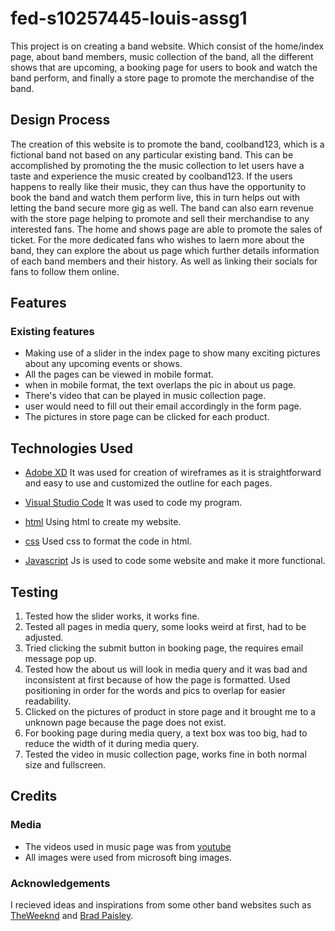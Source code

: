 # fed-s10257445-louis-assg1
This project is on creating a band website. Which consist of the home/index page, about band members, music collection of the band, all the different shows that are upcoming, a booking page for users to book and watch the band perform, and finally a store page to promote the merchandise of the band.

## Design Process
The creation of this website is to promote the band, coolband123, which is a fictional band not based on any particular existing band. This can be accomplished by promoting the the music collection to let users have a taste and experience the music created by coolband123. If the users happens to really like their music, they can thus have the opportunity to book the band and watch them perform live, this in turn helps out with letting the band secure more gig as well. The band can also earn revenue with the store page helping to promote and sell their merchandise to any interested fans. The home and shows page are able to promote the sales of ticket. For the more dedicated fans who wishes to laern more about the band, they can explore the about us page which further details information of each band members and their history. As well as linking their socials for fans to follow them online.

## Features

### Existing features
- Making use of a slider in the index page to show many exciting pictures about any upcoming events or shows.
- All the pages can be viewed in mobile format.
- when in mobile format, the text overlaps the pic in about us page.
- There's video that can be played in music collection page.
- user would need to fill out their email accordingly in the form page.
- The pictures in store page can be clicked for each product.

## Technologies Used
- [Adobe XD](https://helpx.adobe.com/xd/get-started.html)
It was used for creation of wireframes as it is straightforward and easy to use and customized the outline for each pages.

- [Visual Studio Code](https://code.visualstudio.com/)
It was used to code my program.

- [html](https://developer.mozilla.org/en-US/docs/Web/HTML)
Using html to create my website.

- [css](https://developer.mozilla.org/en-US/docs/Web/CSS)
Used css to format the code in html.

- [Javascript](https://developer.mozilla.org/en-US/docs/Web/javascript)
Js is used to code some website and make it more functional.

## Testing
1. Tested how the slider works, it works fine.
1. Tested all pages in media query, some looks weird at first, had to be adjusted.
1. Tried clicking the submit button in booking page, the requires email message pop up.
1. Tested how the about us will look in media query and it was bad and inconsistent at first because of how the page is formatted. Used positioning in order for the words and pics to overlap for easier readability.
1. Clicked on the pictures of product in store page and it brought me to a unknown page because the page does not exist.
1. For booking page during media query, a text box was too big, had to reduce the width of it during media query.
1. Tested the video in music collection page, works fine in both normal size and fullscreen.

## Credits

### Media
- The videos used in music page was from [youtube](https://www.youtube.com/)
- All images were used from microsoft bing images.

### Acknowledgements
I recieved ideas and inspirations from some other band websites such as [TheWeeknd](https://www.theweeknd.com/) and [Brad Paisley](https://www.bradpaisley.com/).
